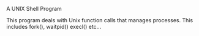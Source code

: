 A UNIX Shell Program

This program deals with Unix function calls that manages processes. This includes fork(), waitpid() execl() etc...

